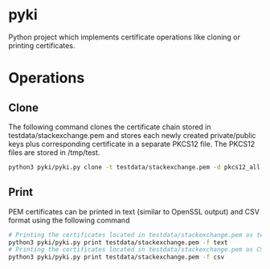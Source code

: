 # pyki
Python project which implements certificate operations like cloning or printing certificates.

# Operations
## Clone

The following command clones the certificate chain stored in testdata/stackexchange.pem
and stores each newly created private/public keys plus corresponding certificate in a
separate PKCS12 file. The PKCS12 files are stored in /tmp/test.

```bash
python3 pyki/pyki.py clone -t testdata/stackexchange.pem -d pkcs12_all -o /tmp/test
```

## Print

PEM certificates can be printed in text (similar to OpenSSL output) and CSV format using
the following command

```bash
# Printing the certificates located in testdata/stackexchange.pem as text
python3 pyki/pyki.py print testdata/stackexchange.pem -f text
# Printing the certificates located in testdata/stackexchange.pem as CSV
python3 pyki/pyki.py print testdata/stackexchange.pem -f csv
```